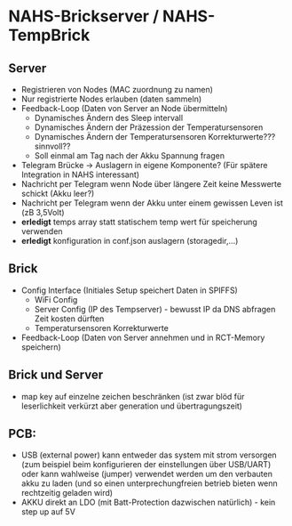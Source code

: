 # NAHS-Brickserver / NAHS-TempBrick

## Server

*  Registrieren von Nodes (MAC zuordnung zu namen)
*  Nur registrierte Nodes erlauben (daten sammeln)
*  Feedback-Loop (Daten von Server an Node übermitteln)
    *  Dynamisches Ändern des Sleep intervall
    *  Dynamisches Ändern der Präzession der Temperatursensoren
    *  Dynamisches Ändern der Temperatursensoren Korrekturwerte??? sinnvoll??
    *  Soll einmal am Tag nach der Akku Spannung fragen
*  Telegram Brücke -> Auslagern in eigene Komponente? (Für spätere Integration in NAHS interessant)
*  Nachricht per Telegram wenn Node über längere Zeit keine Messwerte schickt (Akku leer?)
*  Nachricht per Telegram wenn der Akku unter einem gewissen Leven ist (zB 3,5Volt)
*  **erledigt** temps array statt statischem temp wert für speicherung verwenden
*  **erledigt** konfiguration in conf.json auslagern (storagedir,...)

## Brick

*  Config Interface (Initiales Setup speichert Daten in SPIFFS)
    *  WiFi Config
    *  Server Config (IP des Tempserver) - bewusst IP da DNS abfragen Zeit kosten dürften
    *  Temperatursensoren Korrekturwerte
*  Feedback-Loop (Daten von Server annehmen und in RCT-Memory speichern)

## Brick und Server

*  map key auf einzelne zeichen beschränken (ist zwar blöd für leserlichkeit verkürzt aber generation und übertragungszeit)

## PCB:

*  USB (external power) kann entweder das system mit strom versorgen (zum beispiel beim konfigurieren der einstellungen über USB/UART)
oder kann wahlweise (jumper) verwendet werden um den verbauten akku zu laden (und so einen unterprechungfreien betrieb bieten wenn rechtzeitig geladen wird)
*  AKKU direkt an LDO (mit Batt-Protection dazwischen natürlich) - kein step up auf 5V
